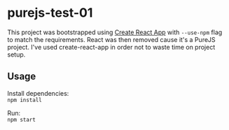 # purejs-test-01

This project was bootstrapped using [Create React App](https://github.com/facebookincubator/create-react-app) with `--use-npm` flag to match the requirements.
React was then removed cause it's a PureJS project. I've used create-react-app in order not to waste time on project setup.

## Usage

Install dependencies:<br/>
`npm install`

Run:<br/>
`npm start`
